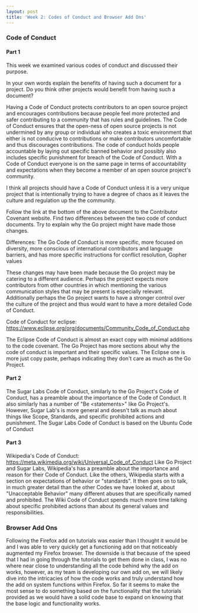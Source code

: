 ```yaml
---
layout: post
title: 'Week 2: Codes of Conduct and Browser Add Ons'
---
```


### Code of Conduct
#### Part 1
This week we examined various codes of conduct and discussed their purpose.

In your own words explain the benefits of having such a document for a project. Do you think other projects would benefit from having such a document?

Having a Code of Conduct protects contributors to an open source project and encourages contributions because people feel more protected and safer contributing to a community that has rules and guidelines. The Code of Conduct ensures that the open-ness of open source projects is not undermined by any group or individual who creates a toxic environment that either is not conducive to contributions or make contributors uncomfortable and thus discourages contributions. The code of conduct holds people accountable by laying out specific banned behavior and possibly also includes specific punishment for breach of the Code of Conduct. With a Code of Conduct everyone is on the same page in terms of accountability and expectations when they become a member of an open source project's community.
<!--end_excerpt-->
I think all projects should have a Code of Conduct unless it is a very unique project that is intentionally trying to have a degree of chaos as it leaves the culture and regulation up the the community.


Follow the link at the bottom of the above document to the Contributor Covenant website. Find two differences between the two code of conduct documents. Try to explain why the Go project might have made those changes.

Differences:
The Go Code of Conduct is more specific, more focused on diversity, more conscious of international contributors and language barriers, and has more specific instructions for conflict resolution, Gopher values

These changes may have been made because the Go project may be catering to a different audience. Perhaps the project expects more contributors from other countries in which mentioning the various communication styles that may be present is especially relevant. Additionally perhaps the Go project wants to have a stronger control over the culture of the project and thus would want to have a more detailed Code of Conduct.



Code of Conduct for eclipse: https://www.eclipse.org/org/documents/Community_Code_of_Conduct.php

The Eclipse Code of Conduct is almost an exact copy with minimal additions to the code covenant. The Go Project has more sections about why the code of conduct is important and their specific values. The Eclipse one is more just copy paste, perhaps indicating they don't care as much as the Go Project.


#### Part 2

The Sugar Labs Code of Conduct, similarly to the Go Project's Code of Conduct, has a preamble about the importance of the Code of Conduct. It also similarly has a number of "Be \<statements>" like Go Project's. However, Sugar Lab's is more general and doesn't talk as much about things like Scope, Standards, and specific prohibited actions and punishment.
The Sugar Labs Code of Conduct is based on the Ubuntu Code of Conduct


#### Part 3
Wikipedia's Code of Conduct: https://meta.wikimedia.org/wiki/Universal_Code_of_Conduct
Like Go Project and Sugar Labs, Wikipedia's has a preamble about the importance and reason for their Code of Conduct. Like the others, Wikipedia starts with a section on expectations of behavior or "standards". It then goes on to talk, in much greater detail than the other Codes we have looked at, about "Unacceptable Behavior" many different abuses that are specifically named and prohibited. The Wiki Code of Conduct spends much more time talking about specific prohibited actions than about its general values and responsibilities.

### Browser Add Ons
Following the Firefox add on tutorials was easier than I thought it would be and I was able to very quickly get a functioning add on that noticeably augmented my Firefox browser. The downside is that because of the speed that I had in going through the tutorials to get them done in class, I was no where near close to understanding all the code behind why the add on works, however, as my team is developing our own add on, we will likely dive into the intricacies of how the code works and truly understand how the add on system functions within Firefox. So far it seems to make the most sense to do something based on the functionality that the tutorials provided as we would have a solid code base to expand on knowing that the base logic and functionality works.